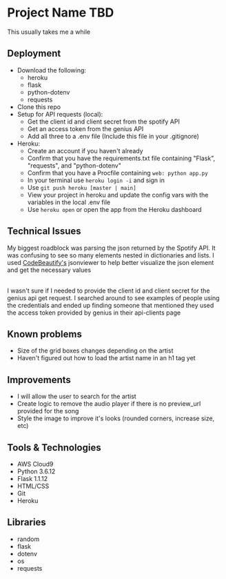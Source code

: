 # Project Name TBD
This usually takes me a while

## Deployment

- Download the following:
    * heroku
    * flask
    * python-dotenv
    * requests
- Clone this repo
- Setup for API requests (local):
    * Get the client id and client secret from the spotify API
    * Get an access token from the genius API
    * Add all three to a .env file (Include this file in your .gitignore)
- Heroku:
    * Create an account if you haven't already
    * Confirm that you have the requirements.txt file containing "Flask", "requests", and "python-dotenv"
    * Confirm that you have a Procfile containing ```web: python app.py```
    * In your terminal use ```heroku login -i``` and sign in
    * Use ```git push heroku [master | main]```
    * View your project in heroku and update the config vars with the variables in the local .env file
    * Use ```heroku open``` or open the app from the Heroku dashboard

## Technical Issues

My biggest roadblock was parsing the json returned by the Spotify API. It was confusing 
to see so many elements nested in dictionaries and lists. I used [CodeBeautify's](https://codebeautify.org/jsonviewer)
jsonviewer to help better visualize the json element and get the necessary values<br><br>

I wasn't sure if I needed to provide the client id and client secret for the genius api get request. 
I searched around to see examples of people using the credentials and ended up finding someone that mentioned
they used the access token provided by genius in their api-clients page
 

## Known problems

- Size of the grid boxes changes depending on the artist
- Haven't figured out how to load the artist name in an h1 tag yet

## Improvements
- I will allow the user to search for the artist
- Create logic to remove the audio player if there is no preview_url provided for the song
- Style the image to improve it's looks (rounded corners, increase size, etc)

## Tools & Technologies
- AWS Cloud9
- Python 3.6.12
- Flask 1.1.12
- HTML/CSS
- Git
- Heroku

## Libraries
- random
- flask
- dotenv
- os
- requests